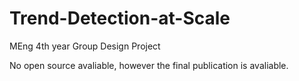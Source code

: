 # Trend-Detection-at-Scale
MEng 4th year Group Design Project

No open source avaliable, however the final publication is avaliable.
